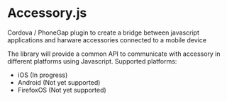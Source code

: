 Accessory.js
============

Cordova / PhoneGap plugin to create a bridge between javascript applications and harware accessories connected to a mobile device

The library will provide a common API to communicate with accessory in different platforms using Javascript. Supported platforms:
* iOS (In progress)
* Android (Not yet supported)
* FirefoxOS (Not yet supported)
